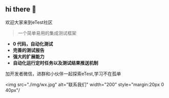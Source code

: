 ## hi there 👋

欢迎大家来到eTest社区 


> 一个简单易用的集成测试框架

- **0 代码，自动化测试**
- **完善的测试报告**
- **强大的扩展能力**
- **自动化运行定时任务以及测试结果推送机制**


加开发者微信，进群和小伙伴一起探索eTest,学习不在孤单

 <img src="./img/wx.jpg" alt="联系我们" width="200"  style="margin:20px 0 40px"/